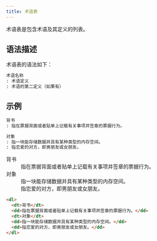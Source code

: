 ```yaml
---
title: 术语表
---
```


术语表是包含术语及其定义的列表。

## 语法描述

术语表的语法如下：

```markdown
术语名称
: 术语定义
: 术语的第二定义（如果有）
```

## 示例

```markdown
背书
: 指在票据背面或者贴单上记载有关事项并签章的票据行为。

对象
: 指一块能存储数据并具有某种类型的内存空间。
: 指恋爱的对方，即男朋友或女朋友。
```

<div class='exmp'>
  <div class='exmp-container'>
    <dl>
      <dt>背书</dt>
      <dd>指在票据背面或者贴单上记载有关事项并签章的票据行为。</dd>
      <dt>对象</dt>
      <dd>指一块能存储数据并具有某种类型的内存空间。</dd>
      <dd>指恋爱的对方，即男朋友或女朋友。</dd>
    </dl>
  </div>
</div>

```html
<dl>
  <dt>背书</dt>
  <dd>指在票据背面或者贴单上记载有关事项并签章的票据行为。</dd>
  <dt>对象</dt>
  <dd>指一块能存储数据并具有某种类型的内存空间。</dd>
  <dd>指恋爱的对方，即男朋友或女朋友。</dd>
</dl>
```





